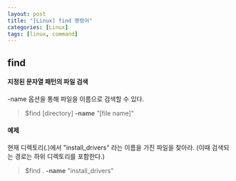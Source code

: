 ```yaml
---
layout: post
title: "[Linux] find 명령어"
categories: [Linux]
tags: [linux, command]
---
```


## find
#### 지정된 문자열 패턴의 파일 검색
-name 옵션을 통해 파일을 이름으로 검색할 수 있다.
> $find \[directory] **-name** "\[file name]"

#### 예제
현재 디렉토리(.)에서 "install_drivers" 라는 이름을 가진 파일을 찾아라.
(이때 검색되는 경로는 하위 디렉토리를 포함한다.)
> $find . **-name** "install_drivers" 

